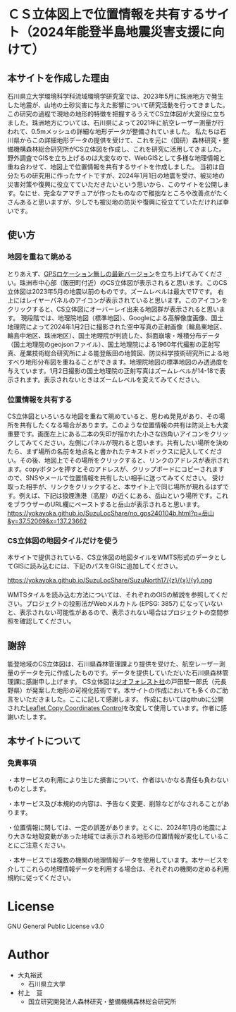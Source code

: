 # ＣＳ立体図上で位置情報を共有するサイト（2024年能登半島地震災害支援に向けて）
## 本サイトを作成した理由
石川県立大学環境科学科流域環境学研究室では、2023年5月に珠洲地方で発生した地震が、山地の土砂災害に与えた影響について研究活動を行ってきました。
この研究の過程で現地の地形的特徴を把握するうえでCS立体図が大変役に立ちました。珠洲地方については、石川県によって2021年に航空レーザー測量が行われて、0.5mメッシュの詳細な地形データが整備されていました。
私たちは石川県からこの詳細地形データの提供を受けて、これを元に（国研）森林研究・整備機構森林総合研究所がCS立体図を作成し、これを研究に活用してきました。野外調査でGISを立ち上げるのは大変なので、WebGISとして多様な地理情報と重ね合わせて、地図上で位置情報を共有するサイトを作成しました。
当初は自分たちの研究用に作ったサイトですが、2024年1月1日の地震を受け、被災地の災害対策や復興に役立てていただきたいという思いから、このサイトを公開します。なにせ、完全なアマチュアが作ったものなので稚拙なところや改善点がたくさんあると思いますが、少しでも被災地の防災や復興に役立てていただければ幸いです。

## 使い方

### 地図を重ねて眺める
とりあえず、[GPSロケーション無しの最新バージョン](https://yokayoka.github.io/SuzuLocShare/no_gps240110a.html)を立ち上げてみてください。珠洲市中心部（飯田町付近）のCS立体図が表示されると思います。このCS立体図は2023年5月の地震以前のものです。ズームレベルは最大で17です。
右上にはレイヤーパネルのアイコンが表示されていると思います。このアイコンをクリックすると、CS立体図にオーバーレイ出来る地図群が表示されると思います。
現段階では、地理院地図（標準地図）、Googleによる高解像度画像、国土地理院によって2024年1月2日に撮影された空中写真の正射画像（輪島東地区、輪島中地区、珠洲地区）、国土地理院が判読した、斜面崩壊・堆積分布データ（国土地理院のgeojsonファイル）、国土地理院による1960年代撮影の正射写真、産業技術総合研究所による能登飯田の地質図、防災科学技術研究所による地すべり地形分布図を重ねることができます。地理院地図の標準地図のみ透過度を与えています。1月2日撮影の国土地理院の正射写真はズームレベルが14-18で表示されます。表示されないときはズームレベルを変えてみてください。
### 位置情報を共有する
CS立体図といろいろな地図を重ねて眺めていると、思わぬ発見があり、その場所を共有したくなる場合があります。このような位置情報の共有は防災上も大変重要です。画面左上にある二本の矢印が描かれた小さな四角いアイコンをクリックしてみてください。左側にパネルが現れると思います。共有したい場所を決めたら、まず場所の名前を地点名と書かれたテキストボックスに記入してください。その後、地図上でその場所をクリックすると、リンクのアドレスが表示されます。copyボタンを押すとそのアドレスが、クリップボードにコピーされますので、SNSやメールで位置情報を共有したい相手に送ってみてください。
受け取った相手が、リンクをクリックすると、本サイト上で同じ場所が現れるはずです。例えば、下記は狼煙漁港（高屋）の近くにある、岳山という場所です。これをブラウザーのURL欄にペーストすると岳山が表示されると思います。
https://yokayoka.github.io/SuzuLocShare/no_gps240104b.html?p=岳山&y=37.52069&x=137.23662
### CS立体図の地図タイルだけを使う
本サイトで提供されている、CS立体図の地図タイルをWMTS形式のデータとしてGISに読み込むには、下記のパスをGISに追加してください。

https://yokayoka.github.io/SuzuLocShare/SuzuNorth17/{z}/{x}/{y}.png

WMTSタイルを読み込む方法については、それぞれのGISの解説を参照してください。プロジェクトの投影法がWebメルカトル (EPSG: 3857) になっていないと、表示されない可能性があるので、表示されない場合はプロジェクトの空間参照を確認してください。

## 謝辞
能登地域のCS立体図は、石川県森林管理課より提供を受けた、航空レーザー測量のデータを元に作成したものです。データを提供していただいた石川県森林管理課に感謝申し上げます。
CS立体図は[ジオフォレスト社](https://gf17v.com/)の戸田堅一郎氏（元長野県）が発案した地形の可視化技術です。本サイトの作成においても多くのご助言をいただきました。ここに記して感謝します。
作成においてはgithubに公開された[Leaflet Copy Coordinates Control](https://github.com/zimmicz/Leaflet-Coordinates-Control)を改変して使用しています。作者に感謝いたします。

## 本サイトについて
### 免責事項
・本サービスの利用により生じた損害について、作者はいかなる責任も負わないものとします。

・本サービス及び本規約の内容は、予告なく変更、削除などがなされることがあります。

・位置情報に関しては、一定の誤差があります。とくに、2024年1月の地震により大きな地殻変動があった地域では表示される地形の位置情報が変化していることにご注意ください。

・本サービスでは複数の機関の地理情報データを使用しています。本サービスを介してこれらの地理情報データを利用する場合は、それぞれの機関の定める利用規約に従ってください。

# License
GNU General Public License v3.0

# Author
* 大丸裕武
    - 石川県立大学
* 村上　亘
    - 国立研究開発法人森林研究・整備機構森林総合研究所

